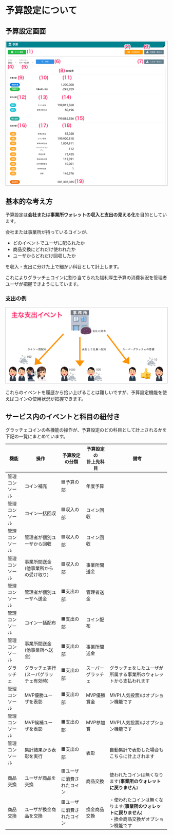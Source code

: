 # 予算設定について

## 予算設定画面

<a href="../../../images/budget/1-1.png" data-lightbox="スクリーンショット" data-title="スクリーンショット">
    <img src="../../../images/budget/1-1.png" style="border: solid 1px #ccc; width: 800px;" />
</a>



## 基本的な考え方

予算設定は**会社または事業所ウォレットの収入と支出の見える化**を目的としています。

会社または事業所が持っているコインが、

- どのイベントでユーザに配られたか
- 商品交換にどれだけ使われたか
- ユーザからどれだけ回収したか

を収入・支出に分けた上で細かい科目として計上します。

これによりグラッチェコインに割り当てられた福利厚生予算の消費状況を管理者ユーザが把握できようにしています。

### 支出の例

<a href="../../../images/budget/0-1.png" data-lightbox="スクリーンショット" data-title="スクリーンショット">
    <img src="../../../images/budget/0-1.png" style="border: solid 1px #ccc; width: 800px;" />
</a>

これらのイベントを履歴から拾い上げることは難しいですが、予算設定機能を使えばコインの使用状況が把握できます。



## サービス内のイベントと科目の紐付き

グラッチェコインの各機能の操作が、予算設定のどの科目として計上されるかを下記の一覧にまとめています。

| 機能           | 操作                                   | 予算設定の分類      | 予算設定の<br>計上先科目 | 備考                                                                                                 |
| -------------- | -------------------------------------- | ------------------- | ------------------------ | ---------------------------------------------------------------------------------------------------- |
| 管理コンソール | コイン補充                             | 🟦予算の部           | 年度予算                 |                                                                                                      |
| 管理コンソール | コイン一括回収                         | 🟩収入の部           | コイン回収               |                                                                                                      |
| 管理コンソール | 管理者が個別ユーザから回収             | 🟩収入の部           | コイン回収               |                                                                                                      |
| 管理コンソール | 事業所間送金(他事業所からの受け取り)   | 🟩収入の部           | 事業所間送金             |                                                                                                      |
| 管理コンソール | 管理者が個別ユーザへ送金               | 🟧支出の部           | 管理者送金               |                                                                                                      |
| 管理コンソール | コイン一括配布                         | 🟧支出の部           | コイン配布               |                                                                                                      |
| 管理コンソール | 事業所間送金(他事業所へ送金)           | 🟧支出の部           | 事業所間送金             |                                                                                                      |
| グラッチェ     | グラッチェ実行(スーパグラッチェ有効時) | 🟧支出の部           | スーパーグラッチェ       | グラッチェをしたユーザが所属する事業所のウォレットから支払われます                                   |
| 管理コンソール | MVP優勝ユーザを表彰                    | 🟧支出の部           | MVP優勝賞金              | MVP(人気投票)はオプション機能です                                                                    |
| 管理コンソール | MVP候補ユーザを表彰                    | 🟧支出の部           | MVP参加賞                | MVP(人気投票)はオプション機能です                                                                    |
| 管理コンソール | 集計結果から表彰を実行                 | 🟧支出の部           | 表彰                     | 自動集計で表彰した場合もこちらに計上されます                                                         |
| 商品交換       | ユーザが商品を交換                     | 🟥ユーザに消費されたコイン | 商品交換                 | 使われたコインは無くなります(**事業所のウォレットに戻りません**)                                         |
| 商品交換       | ユーザが換金商品を交換                 | 🟥ユーザに消費されたコイン | 換金商品交換             |・使われたコインは無くなります(**事業所のウォレットに戻りません**)<br>・換金商品交換がオプション機能です |
